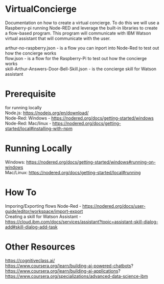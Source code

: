 # VirtualConcierge
Documentation on how to create a virtual concierge. To do this we will use a Raspberry-pi running Node-RED and leverage the built-in libraries to create a flow-based program. This program will communicate with IBM Watson virtual assistant that will communicate with the user.

arthur-no-raspberry.json - is a flow you can inport into Node-Red to test out how the concierge works <br />
flow.json - is a flow for the Raspberry-Pi to test out how the concierge works <br />
skill-Arthur-Answers-Door-Bell-Skill.json - is the concierge skill for Watson assistant 

# Prerequisite
for running locally <br />
Node.js: https://nodejs.org/en/download/ <br />
Node-Red: Windows - https://nodered.org/docs/getting-started/windows <br />
Node-Red: Mac/linux - https://nodered.org/docs/getting-started/local#installing-with-npm

# Running Locally
Windows: https://nodered.org/docs/getting-started/windows#running-on-windows <br />
Mac/Linux: https://nodered.org/docs/getting-started/local#running 

# How To
Imporing/Exporting flows Node-Red - https://nodered.org/docs/user-guide/editor/workspace/import-export <br />
Creating a skill for Watson Assistant - https://cloud.ibm.com/docs/services/assistant?topic=assistant-skill-dialog-add#skill-dialog-add-task

# Other Resources
https://cognitiveclass.ai/ <br />
https://www.coursera.org/learn/building-ai-powered-chatbots? <br />
https://www.coursera.org/learn/building-ai-applications? <br />
https://www.coursera.org/specializations/advanced-data-science-ibm <br />
